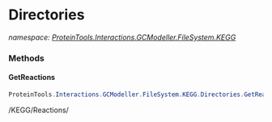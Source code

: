 ﻿# Directories
_namespace: [ProteinTools.Interactions.GCModeller.FileSystem.KEGG](./index.md)_





### Methods

#### GetReactions
```csharp
ProteinTools.Interactions.GCModeller.FileSystem.KEGG.Directories.GetReactions
```
/KEGG/Reactions/


